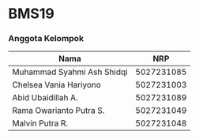# BMS 19 

### Anggota Kelompok

| Nama | NRP | 
|-----|-----|
| Muhammad Syahmi Ash Shidqi  | 5027231085 | 
| Chelsea Vania Hariyono | 5027231003 | 
| Abid Ubaidillah A.  | 5027231089 | 
| Rama Owarianto Putra S. | 5027231049 | 
| Malvin Putra R. | 5027231048 | 
